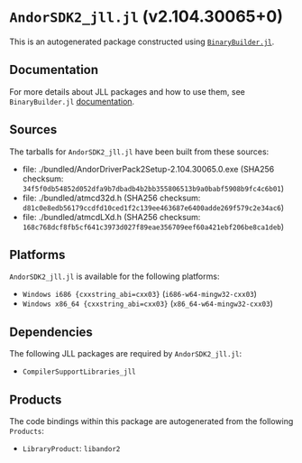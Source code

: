 # `AndorSDK2_jll.jl` (v2.104.30065+0)

This is an autogenerated package constructed using [`BinaryBuilder.jl`](https://github.com/JuliaPackaging/BinaryBuilder.jl).

## Documentation

For more details about JLL packages and how to use them, see `BinaryBuilder.jl` [documentation](https://docs.binarybuilder.org/stable/jll/).

## Sources

The tarballs for `AndorSDK2_jll.jl` have been built from these sources:

* file: ./bundled/AndorDriverPack2Setup-2.104.30065.0.exe (SHA256 checksum: `34f5f0db54852d052dfa9b7dbadb4b2bb355806513b9a0babf5908b9fc4c6b01`)
* file: ./bundled/atmcd32d.h (SHA256 checksum: `d81c0e8edb56179ccdfd10ced1f2c139ee463687e6400adde269f579c2e34ac6`)
* file: ./bundled/atmcdLXd.h (SHA256 checksum: `168c768dcf8fb5cf641c3973d027f89eae356709eef60a421ebf206be8ca1deb`)

## Platforms

`AndorSDK2_jll.jl` is available for the following platforms:

* `Windows i686 {cxxstring_abi=cxx03}` (`i686-w64-mingw32-cxx03`)
* `Windows x86_64 {cxxstring_abi=cxx03}` (`x86_64-w64-mingw32-cxx03`)

## Dependencies

The following JLL packages are required by `AndorSDK2_jll.jl`:

* `CompilerSupportLibraries_jll`

## Products

The code bindings within this package are autogenerated from the following `Products`:

* `LibraryProduct`: `libandor2`

